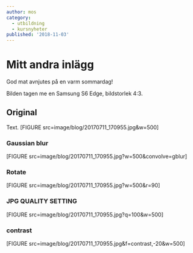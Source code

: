 ```yaml
---
author: mos
category:
  - utbildning
  - kursnyheter
published: '2018-11-03'
---
```


# Mitt andra inlägg

God mat avnjutes på en varm sommardag!

Bilden tagen me en Samsung S6 Edge, bildstorlek 4:3.

## Original

Text.
[FIGURE src=image/blog/20170711_170955.jpg&w=500]

### Gaussian blur

[FIGURE src=image/blog/20170711_170955.jpg?w=500&convolve=gblur]

### Rotate

[FIGURE src=image/blog/20170711_170955.jpg?w=500&r=90]

### JPG QUALITY SETTING

[FIGURE src=image/blog/20170711_170955.jpg?q=100&w=500]

### contrast

[FIGURE src=image/blog/20170711_170955.jpg&f=contrast,-20&w=500]
